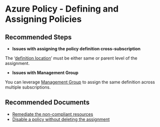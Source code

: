<properties
    pageTitle="Defining and Assigning Policies"
    description="Defining and Assigning Policies"
    service="microsoft.authorization"
    resource="policyAssignments"
    authors="robga"
    authoralias="robga"
    displayOrder=""
    selfHelpType="generic"
    supportTopicIds="32599712"
    resourceTags=""
    productPesIds="16456"
    cloudEnvironments="public"
/>

# Azure Policy - Defining and Assigning Policies

## **Recommended Steps**

* **Issues with assigning the policy definition cross-subscription**

The ‘[definition location](https://docs.microsoft.com/azure/governance/policy/concepts/definition-structure#definition-location)’ must be either same or parent level of the assignment. 

* **Issues with Management Group**

You can leverage [Management Group](https://docs.microsoft.com/azure/governance/management-groups/) to assign the same definition across multiple subscriptions.

## **Recommended Documents**

* [Remediate the non-compliant resources](https://docs.microsoft.com/azure/governance/policy/how-to/remediate-resources) 
* [Disable a policy without deleting the assignment](https://docs.microsoft.com/azure/governance/policy/concepts/effects#disabled)
